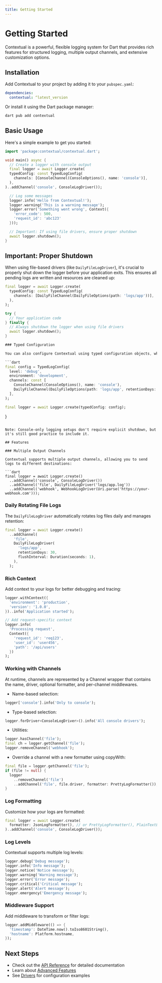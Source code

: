```yaml
---
title: Getting Started
---
```


# Getting Started

Contextual is a powerful, flexible logging system for Dart that provides rich features for structured logging, multiple output channels, and extensive customization options.

## Installation

Add Contextual to your project by adding it to your `pubspec.yaml`:

```yaml
dependencies:
  contextual: ^latest_version
```

Or install it using the Dart package manager:

```bash
dart pub add contextual
```

## Basic Usage

Here's a simple example to get you started:

```dart
import 'package:contextual/contextual.dart';

void main() async {
  // Create a logger with console output
  final logger = await Logger.create(
  typedConfig: const TypedLogConfig(
    channels: [ConsoleChannel(ConsoleOptions(), name: 'console')],
  ),
)..addChannel('console', ConsoleLogDriver());

  // Log some messages
  logger.info('Hello from Contextual!');
  logger.warning('This is a warning message');
  logger.error('Something went wrong', Context({
    'error_code': 500,
    'request_id': 'abc123'
  }));

  // Important: If using file drivers, ensure proper shutdown
  await logger.shutdown();
}
```

## Important: Proper Shutdown

When using file-based drivers (like `DailyFileLogDriver`), it's crucial to properly shut down the logger before your application exits. This ensures all pending logs are written and resources are cleaned up:

```dart
final logger = await Logger.create(
  typedConfig: const TypedLogConfig(
    channels: [DailyFileChannel(DailyFileOptions(path: 'logs/app'))],
  ),
);

try {
  // Your application code
} finally {
  // Always shutdown the logger when using file drivers
  await logger.shutdown();
}

### Typed Configuration

You can also configure Contextual using typed configuration objects, which give you compile-time safety and autocompletion:

```dart
final config = TypedLogConfig(
  level: 'debug',
  environment: 'development',
  channels: const [
    ConsoleChannel(ConsoleOptions(), name: 'console'),
    DailyFileChannel(DailyFileOptions(path: 'logs/app', retentionDays: 7), name: 'file'),
  ],
);

final logger = await Logger.create(typedConfig: config);
```

}
```

Note: Console-only logging setups don't require explicit shutdown, but it's still good practice to include it.

## Features

### Multiple Output Channels

Contextual supports multiple output channels, allowing you to send logs to different destinations:

```dart
final logger = await Logger.create()
  ..addChannel('console', ConsoleLogDriver())
  ..addChannel('file', DailyFileLogDriver('logs/app.log'))
  ..addChannel('webhook', WebhookLogDriver(Uri.parse('https://your-webhook.com')));
```

### Daily Rotating File Logs

The `DailyFileLogDriver` automatically rotates log files daily and manages retention:

```dart
final logger = await Logger.create()
  ..addChannel(
    'file',
    DailyFileLogDriver(
      'logs/app',
      retentionDays: 30,
      flushInterval: Duration(seconds: 1),
    ),
  );
```

### Rich Context

Add context to your logs for better debugging and tracing:

```dart
logger.withContext({
  'environment': 'production',
  'version': '1.0.0',
})..info('Application started');

// Add request-specific context
logger.info(
  'Processing request',
  Context({
    'request_id': 'req123',
    'user_id': 'user456',
    'path': '/api/users'
  })
);
```

### Working with Channels

At runtime, channels are represented by a Channel<T extends LogDriver> wrapper that contains the name, driver, optional formatter, and per-channel middlewares.

- Name-based selection:
```dart
logger['console'].info('Only to console');
```
- Type-based selection:
```dart
logger.forDriver<ConsoleLogDriver>().info('All console drivers');
```
- Utilities:
```dart
logger.hasChannel('file');
final ch = logger.getChannel('file');
logger.removeChannel('webhook');
```
- Override a channel with a new formatter using copyWith:
```dart
final file = logger.getChannel('file');
if (file != null) {
  logger
    ..removeChannel('file')
    ..addChannel('file', file.driver, formatter: PrettyLogFormatter());
}
```


### Log Formatting

Customize how your logs are formatted:

```dart
final logger = await Logger.create(
  formatter: JsonLogFormatter(), // or PrettyLogFormatter(), PlainTextLogFormatter()
)..addChannel('console', ConsoleLogDriver());
```

### Log Levels

Contextual supports multiple log levels:

```dart
logger.debug('Debug message');
logger.info('Info message');
logger.notice('Notice message');
logger.warning('Warning message');
logger.error('Error message');
logger.critical('Critical message');
logger.alert('Alert message');
logger.emergency('Emergency message');
```

### Middleware Support

Add middleware to transform or filter logs:

```dart
logger.addMiddleware(() => {
  'timestamp': DateTime.now().toIso8601String(),
  'hostname': Platform.hostname,
});
```

## Next Steps

- Check out the [API Reference](api/overview) for detailed documentation
- Learn about [Advanced Features](advanced/middleware)
- See [Drivers](api/drivers/configuration) for configuration examples
